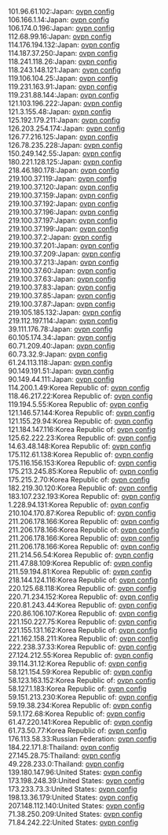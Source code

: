 101.96.61.102:Japan: [ovpn config](vpn/101_96_61_102.ovpn)  
106.166.1.14:Japan: [ovpn config](vpn/106_166_1_14.ovpn)  
106.174.0.196:Japan: [ovpn config](vpn/106_174_0_196.ovpn)  
112.68.99.16:Japan: [ovpn config](vpn/112_68_99_16.ovpn)  
114.176.194.132:Japan: [ovpn config](vpn/114_176_194_132.ovpn)  
114.187.37.250:Japan: [ovpn config](vpn/114_187_37_250.ovpn)  
118.241.118.26:Japan: [ovpn config](vpn/118_241_118_26.ovpn)  
118.243.148.121:Japan: [ovpn config](vpn/118_243_148_121.ovpn)  
119.106.104.25:Japan: [ovpn config](vpn/119_106_104_25.ovpn)  
119.231.163.91:Japan: [ovpn config](vpn/119_231_163_91.ovpn)  
119.231.88.144:Japan: [ovpn config](vpn/119_231_88_144.ovpn)  
121.103.196.222:Japan: [ovpn config](vpn/121_103_196_222.ovpn)  
121.3.155.48:Japan: [ovpn config](vpn/121_3_155_48.ovpn)  
125.192.179.211:Japan: [ovpn config](vpn/125_192_179_211.ovpn)  
126.203.254.174:Japan: [ovpn config](vpn/126_203_254_174.ovpn)  
126.77.216.125:Japan: [ovpn config](vpn/126_77_216_125.ovpn)  
126.78.235.228:Japan: [ovpn config](vpn/126_78_235_228.ovpn)  
150.249.142.55:Japan: [ovpn config](vpn/150_249_142_55.ovpn)  
180.221.128.125:Japan: [ovpn config](vpn/180_221_128_125.ovpn)  
218.46.180.178:Japan: [ovpn config](vpn/218_46_180_178.ovpn)  
219.100.37.119:Japan: [ovpn config](vpn/219_100_37_119.ovpn)  
219.100.37.120:Japan: [ovpn config](vpn/219_100_37_120.ovpn)  
219.100.37.159:Japan: [ovpn config](vpn/219_100_37_159.ovpn)  
219.100.37.192:Japan: [ovpn config](vpn/219_100_37_192.ovpn)  
219.100.37.196:Japan: [ovpn config](vpn/219_100_37_196.ovpn)  
219.100.37.197:Japan: [ovpn config](vpn/219_100_37_197.ovpn)  
219.100.37.199:Japan: [ovpn config](vpn/219_100_37_199.ovpn)  
219.100.37.2:Japan: [ovpn config](vpn/219_100_37_2.ovpn)  
219.100.37.201:Japan: [ovpn config](vpn/219_100_37_201.ovpn)  
219.100.37.209:Japan: [ovpn config](vpn/219_100_37_209.ovpn)  
219.100.37.213:Japan: [ovpn config](vpn/219_100_37_213.ovpn)  
219.100.37.60:Japan: [ovpn config](vpn/219_100_37_60.ovpn)  
219.100.37.63:Japan: [ovpn config](vpn/219_100_37_63.ovpn)  
219.100.37.83:Japan: [ovpn config](vpn/219_100_37_83.ovpn)  
219.100.37.85:Japan: [ovpn config](vpn/219_100_37_85.ovpn)  
219.100.37.87:Japan: [ovpn config](vpn/219_100_37_87.ovpn)  
219.105.185.132:Japan: [ovpn config](vpn/219_105_185_132.ovpn)  
219.112.197.114:Japan: [ovpn config](vpn/219_112_197_114.ovpn)  
39.111.176.78:Japan: [ovpn config](vpn/39_111_176_78.ovpn)  
60.105.174.34:Japan: [ovpn config](vpn/60_105_174_34.ovpn)  
60.71.209.40:Japan: [ovpn config](vpn/60_71_209_40.ovpn)  
60.73.32.9:Japan: [ovpn config](vpn/60_73_32_9.ovpn)  
61.24.113.118:Japan: [ovpn config](vpn/61_24_113_118.ovpn)  
90.149.191.51:Japan: [ovpn config](vpn/90_149_191_51.ovpn)  
90.149.44.111:Japan: [ovpn config](vpn/90_149_44_111.ovpn)  
114.200.1.49:Korea Republic of: [ovpn config](vpn/114_200_1_49.ovpn)  
118.46.217.22:Korea Republic of: [ovpn config](vpn/118_46_217_22.ovpn)  
119.194.5.55:Korea Republic of: [ovpn config](vpn/119_194_5_55.ovpn)  
121.146.57.144:Korea Republic of: [ovpn config](vpn/121_146_57_144.ovpn)  
121.155.29.94:Korea Republic of: [ovpn config](vpn/121_155_29_94.ovpn)  
121.184.147.116:Korea Republic of: [ovpn config](vpn/121_184_147_116.ovpn)  
125.62.222.23:Korea Republic of: [ovpn config](vpn/125_62_222_23.ovpn)  
14.63.48.148:Korea Republic of: [ovpn config](vpn/14_63_48_148.ovpn)  
175.112.61.138:Korea Republic of: [ovpn config](vpn/175_112_61_138.ovpn)  
175.116.156.153:Korea Republic of: [ovpn config](vpn/175_116_156_153.ovpn)  
175.213.245.85:Korea Republic of: [ovpn config](vpn/175_213_245_85.ovpn)  
175.215.2.70:Korea Republic of: [ovpn config](vpn/175_215_2_70.ovpn)  
182.219.30.120:Korea Republic of: [ovpn config](vpn/182_219_30_120.ovpn)  
183.107.232.193:Korea Republic of: [ovpn config](vpn/183_107_232_193.ovpn)  
1.228.94.131:Korea Republic of: [ovpn config](vpn/1_228_94_131.ovpn)  
210.104.170.87:Korea Republic of: [ovpn config](vpn/210_104_170_87.ovpn)  
211.206.178.166:Korea Republic of: [ovpn config](vpn/211_206_178_166.ovpn)  
211.206.178.166:Korea Republic of: [ovpn config](vpn/211_206_178_166.ovpn)  
211.206.178.166:Korea Republic of: [ovpn config](vpn/211_206_178_166.ovpn)  
211.206.178.166:Korea Republic of: [ovpn config](vpn/211_206_178_166.ovpn)  
211.214.56.54:Korea Republic of: [ovpn config](vpn/211_214_56_54.ovpn)  
211.47.88.109:Korea Republic of: [ovpn config](vpn/211_47_88_109.ovpn)  
211.59.194.81:Korea Republic of: [ovpn config](vpn/211_59_194_81.ovpn)  
218.144.124.116:Korea Republic of: [ovpn config](vpn/218_144_124_116.ovpn)  
220.125.68.118:Korea Republic of: [ovpn config](vpn/220_125_68_118.ovpn)  
220.71.234.152:Korea Republic of: [ovpn config](vpn/220_71_234_152.ovpn)  
220.81.243.44:Korea Republic of: [ovpn config](vpn/220_81_243_44.ovpn)  
220.86.106.107:Korea Republic of: [ovpn config](vpn/220_86_106_107.ovpn)  
221.150.227.75:Korea Republic of: [ovpn config](vpn/221_150_227_75.ovpn)  
221.155.131.162:Korea Republic of: [ovpn config](vpn/221_155_131_162.ovpn)  
221.162.158.211:Korea Republic of: [ovpn config](vpn/221_162_158_211.ovpn)  
222.238.37.33:Korea Republic of: [ovpn config](vpn/222_238_37_33.ovpn)  
27.124.212.55:Korea Republic of: [ovpn config](vpn/27_124_212_55.ovpn)  
39.114.31.12:Korea Republic of: [ovpn config](vpn/39_114_31_12.ovpn)  
58.121.154.59:Korea Republic of: [ovpn config](vpn/58_121_154_59.ovpn)  
58.123.163.152:Korea Republic of: [ovpn config](vpn/58_123_163_152.ovpn)  
58.127.1.183:Korea Republic of: [ovpn config](vpn/58_127_1_183.ovpn)  
59.151.213.230:Korea Republic of: [ovpn config](vpn/59_151_213_230.ovpn)  
59.19.38.234:Korea Republic of: [ovpn config](vpn/59_19_38_234.ovpn)  
59.1.172.68:Korea Republic of: [ovpn config](vpn/59_1_172_68.ovpn)  
61.47.220.141:Korea Republic of: [ovpn config](vpn/61_47_220_141.ovpn)  
61.73.50.77:Korea Republic of: [ovpn config](vpn/61_73_50_77.ovpn)  
176.113.58.33:Russian Federation: [ovpn config](vpn/176_113_58_33.ovpn)  
184.22.171.8:Thailand: [ovpn config](vpn/184_22_171_8.ovpn)  
27.145.28.75:Thailand: [ovpn config](vpn/27_145_28_75.ovpn)  
49.228.233.0:Thailand: [ovpn config](vpn/49_228_233_0.ovpn)  
139.180.147.96:United States: [ovpn config](vpn/139_180_147_96.ovpn)  
173.198.248.39:United States: [ovpn config](vpn/173_198_248_39.ovpn)  
173.233.73.3:United States: [ovpn config](vpn/173_233_73_3.ovpn)  
198.13.36.179:United States: [ovpn config](vpn/198_13_36_179.ovpn)  
207.148.112.140:United States: [ovpn config](vpn/207_148_112_140.ovpn)  
71.38.250.209:United States: [ovpn config](vpn/71_38_250_209.ovpn)  
71.84.242.22:United States: [ovpn config](vpn/71_84_242_22.ovpn)  
